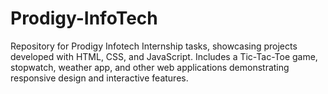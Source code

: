 # Prodigy-InfoTech
Repository for Prodigy Infotech Internship tasks, showcasing projects developed with HTML, CSS, and JavaScript. Includes a Tic-Tac-Toe game, stopwatch, weather app, and other web applications demonstrating responsive design and interactive features.
